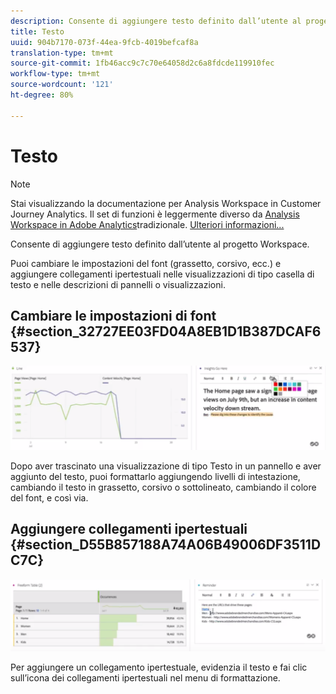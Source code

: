 ```yaml
---
description: Consente di aggiungere testo definito dall’utente al progetto Workspace.
title: Testo
uuid: 904b7170-073f-44ea-9fcb-4019befcaf8a
translation-type: tm+mt
source-git-commit: 1fb46acc9c7c70e64058d2c6a8fdcde119910fec
workflow-type: tm+mt
source-wordcount: '121'
ht-degree: 80%

---
```



# Testo

>[!NOTE]
>
>Stai visualizzando la documentazione per  Analysis Workspace in Customer Journey Analytics. Il set di funzioni è leggermente diverso da [Analysis Workspace in Adobe  Analytics](https://docs.adobe.com/content/help/it-IT/analytics/analyze/analysis-workspace/home.html)tradizionale. [Ulteriori informazioni...](/help/getting-started/cja-aa.md)

Consente di aggiungere testo definito dall’utente al progetto Workspace.

Puoi cambiare le impostazioni del font (grassetto, corsivo, ecc.) e aggiungere collegamenti ipertestuali nelle visualizzazioni di tipo casella di testo e nelle descrizioni di pannelli o visualizzazioni.

## Cambiare le impostazioni di font {#section_32727EE03FD04A8EB1D1B387DCAF6537}

![](assets/rich-text1.png)

Dopo aver trascinato una visualizzazione di tipo Testo in un pannello e aver aggiunto del testo, puoi formattarlo aggiungendo livelli di intestazione, cambiando il testo in grassetto, corsivo o sottolineato, cambiando il colore del font, e così via.

## Aggiungere collegamenti ipertestuali {#section_D55B857188A74A06B49006DF3511DC7C}

![](assets/rich-text2.png)

Per aggiungere un collegamento ipertestuale, evidenzia il testo e fai clic sull’icona dei collegamenti ipertestuali nel menu di formattazione.
